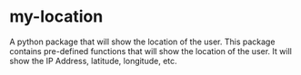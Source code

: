 # my-location
A python package that will show the location of the user.
This package contains pre-defined functions that will show the location of the user.
It will show the IP Address, latitude, longitude, etc.
